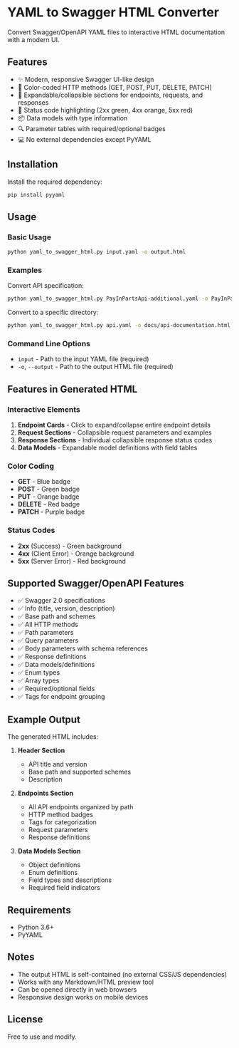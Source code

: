 # YAML to Swagger HTML Converter

Convert Swagger/OpenAPI YAML files to interactive HTML documentation with a modern UI.

## Features

- ✨ Modern, responsive Swagger UI-like design
- 🎨 Color-coded HTTP methods (GET, POST, PUT, DELETE, PATCH)
- 📱 Expandable/collapsible sections for endpoints, requests, and responses
- 🎯 Status code highlighting (2xx green, 4xx orange, 5xx red)
- 📦 Data models with type information
- 🔍 Parameter tables with required/optional badges
- 💻 No external dependencies except PyYAML

## Installation

Install the required dependency:

```bash
pip install pyyaml
```

## Usage

### Basic Usage

```bash
python yaml_to_swagger_html.py input.yaml -o output.html
```

### Examples

Convert API specification:
```bash
python yaml_to_swagger_html.py PayInPartsApi-additional.yaml -o PayInPartsApi.html
```

Convert to a specific directory:
```bash
python yaml_to_swagger_html.py api.yaml -o docs/api-documentation.html
```

### Command Line Options

- `input` - Path to the input YAML file (required)
- `-o`, `--output` - Path to the output HTML file (required)

## Features in Generated HTML

### Interactive Elements

1. **Endpoint Cards** - Click to expand/collapse entire endpoint details
2. **Request Sections** - Collapsible request parameters and examples
3. **Response Sections** - Individual collapsible response status codes
4. **Data Models** - Expandable model definitions with field tables

### Color Coding

- **GET** - Blue badge
- **POST** - Green badge
- **PUT** - Orange badge
- **DELETE** - Red badge
- **PATCH** - Purple badge

### Status Codes

- **2xx** (Success) - Green background
- **4xx** (Client Error) - Orange background
- **5xx** (Server Error) - Red background

## Supported Swagger/OpenAPI Features

- ✅ Swagger 2.0 specifications
- ✅ Info (title, version, description)
- ✅ Base path and schemes
- ✅ All HTTP methods
- ✅ Path parameters
- ✅ Query parameters
- ✅ Body parameters with schema references
- ✅ Response definitions
- ✅ Data models/definitions
- ✅ Enum types
- ✅ Array types
- ✅ Required/optional fields
- ✅ Tags for endpoint grouping

## Example Output

The generated HTML includes:

1. **Header Section**
   - API title and version
   - Base path and supported schemes
   - Description

2. **Endpoints Section**
   - All API endpoints organized by path
   - HTTP method badges
   - Tags for categorization
   - Request parameters
   - Response definitions

3. **Data Models Section**
   - Object definitions
   - Enum definitions
   - Field types and descriptions
   - Required field indicators

## Requirements

- Python 3.6+
- PyYAML

## Notes

- The output HTML is self-contained (no external CSS/JS dependencies)
- Works with any Markdown/HTML preview tool
- Can be opened directly in web browsers
- Responsive design works on mobile devices

## License

Free to use and modify.
